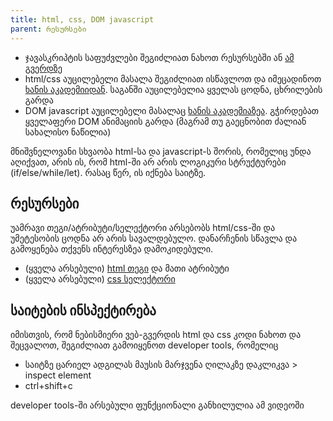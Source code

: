 ```yaml
---
title: html, css, DOM javascript  
parent: რესურსები
---
```


- ჯავასკრიპტის საფუძვლები შეგიძლიათ ნახოთ რესურსებში ან [ამ გვერდზე](https://webschool.ge/js/1303)
- html/css აუცილებელი მასალა შეგიძლიათ ისწავლოთ და იმეცადინოთ [ხანის აკადემიიდან](https://ka.khanacademy.org/computing/computer-programming/html-css). საგანში აუცილებელია ყველას ცოდნა, ცხრილების გარდა
- DOM javascript აუცილებელი მასალაც [ხანის აკადემიაზეა](https://ka.khanacademy.org/computing/computer-programming/html-css-js). გჭირდებათ ყველაფერი DOM ანიმაციის გარდა (მაგრამ თუ გაეცნობით ძალიან სახალისო ნაწილია) 

მნიშვნელოვანი სხვაობა html-სა და javascript-ს შორის, რომელიც უნდა აღიქვათ, არის ის, რომ html-ში არ არის ლოგიკური სტრუქტურები (if/else/while/let). რასაც წერ, ის იქნება საიტზე.


## რესურსები
უამრავი თეგი/ატრიბუტი/სელექტორი არსებობს html/css-ში და უმეტესობის ცოდნა არ არის სავალდებულო.  დანარჩენის სწავლა და გამოყენება თქვენს ინტერესზეა დამოკიდებული. 

- (ყველა არსებული) [html თეგი](https://www.w3schools.com/html/default.asp) და მათი ატრიბუტი
- (ყველა არსებული) [css სელექტორი](https://www.w3schools.com/css/default.asp) 

## საიტების ინსპექტირება
იმისთვის, რომ ნებისმიერი ვებ-გვერდის html და css კოდი ნახოთ და შეცვალოთ, შეგიძლიათ გამოიყენოთ developer tools, რომელიც 

- საიტზე ცარიელ ადგილას მაუსის მარჯვენა ღილაკზე დაკლიკვა > inspect element
- ctrl+shift+c

developer tools-ში არსებული ფუნქციონალი განხილულია ამ ვიდეოში




